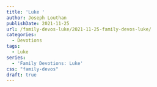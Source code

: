 ```yaml
---
title: 'Luke '
author: Joseph Louthan
publishDate: 2021-11-25
url: /family-devos-luke/2021-11-25-family-devos-luke/
categories:
  - Devotions
tags:
  - Luke
series:
  - 'Family Devotions: Luke'
css: "family-devos"
draft: true
---
```

